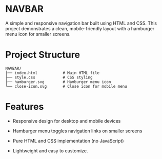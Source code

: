 # NAVBAR
A simple and responsive navigation bar built using HTML and CSS. This project demonstrates a clean, mobile-friendly layout with a hamburger menu icon for smaller screens.

# Project Structure
```
NAVBAR/
├── index.html           # Main HTML file
├── style.css            # CSS styling
├── hamburger.svg        # Hamburger menu icon
└── close-icon.svg       # Close icon for mobile menu
```
# Features
- Responsive design for desktop and mobile devices

- Hamburger menu toggles navigation links on smaller screens

- Pure HTML and CSS implementation (no JavaScript)

- Lightweight and easy to customize.


